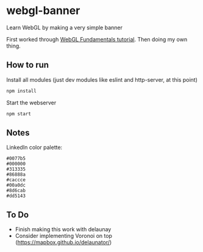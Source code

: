 # webgl-banner

Learn WebGL by making a very simple banner

First worked through [WebGL Fundamentals tutorial](https://webglfundamentals.org/webgl/lessons/webgl-fundamentals.html). Then doing my own thing.

## How to run

Install all modules (just dev modules like eslint and http-server, at this point)

```sh
npm install
```

Start the webserver

```sh
npm start
```

## Notes

LinkedIn color palette:

```text
#0077b5
#000000
#313335
#86888a
#caccce
#00a0dc
#8d6cab
#dd5143
```

## To Do

- Finish making this work with delaunay
- Consider implementing Voronoi on top (https://mapbox.github.io/delaunator/)
